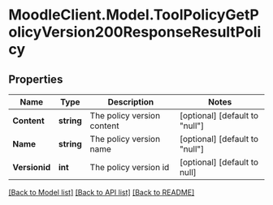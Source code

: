 # MoodleClient.Model.ToolPolicyGetPolicyVersion200ResponseResultPolicy

## Properties

Name | Type | Description | Notes
------------ | ------------- | ------------- | -------------
**Content** | **string** | The policy version content | [optional] [default to "null"]
**Name** | **string** | The policy version name | [optional] [default to "null"]
**Versionid** | **int** | The policy version id | [optional] [default to null]

[[Back to Model list]](../README.md#documentation-for-models) [[Back to API list]](../README.md#documentation-for-api-endpoints) [[Back to README]](../README.md)


